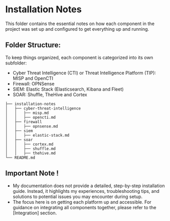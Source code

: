 # Installation Notes
This folder contains the essential notes on how each component in the project was set up and configured to get everything up and running.


## Folder Structure:
To keep things organized, each component is categorized into its own subfolder:

- Cyber Threat Intelligence (CTI) or Threat Intelligence Platform (TIP): MISP and OpenCTI
- Firewall: OPNSense
- SIEM: Elastic Stack (Elasticsearch, Kibana and Fleet)
- SOAR: Shuffle, TheHive and Cortex

```text
├── installation-notes
│   ├── cyber-threat-intelligence
│   │   ├── misp.md
│   │   ├── opencti.md
│   ├── firewall
│   │   ├── opnsense.md
│   ├── siem
│   │   ├── elastic-stack.md
│   ├── soar
│   │   ├── cortex.md
│   │   ├── shuffle.md
│   │   ├── thehive.md
└── README.md
```
## Important Note !
* My documentation does not provide a detailed, step-by-step installation guide. Instead, it highlights my experiences, troubleshooting tips, and solutions to potential issues you may encounter during setup.
* The focus here is on getting each platform up and accessible. For guidance on integrating all components together, please refer to the [Integration] section.

